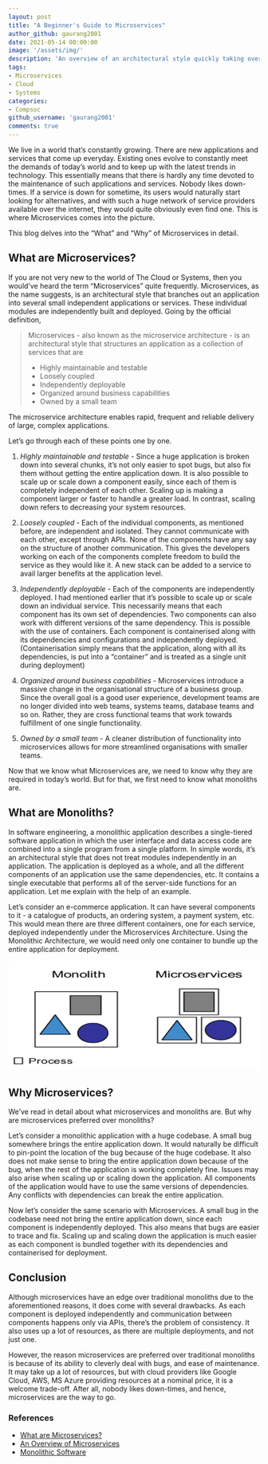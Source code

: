 ```yaml
---
layout: post
title: "A Beginner's Guide to Microservices"
author_github: gaurang2001
date: 2021-05-14 00:00:00
image: '/assets/img/'
description: 'An overview of an architectural style quickly taking over the world'
tags:
- Microservices
- Cloud
- Systems
categories:
- Compsoc
github_username: 'gaurang2001'
comments: true
---
```


We live in a world that’s constantly growing. There are new applications and services that come up everyday. Existing ones evolve to constantly meet the demands of today’s world and to keep up with the latest trends in technology. This essentially means that there is hardly any time devoted to the maintenance of such applications and services. Nobody likes down-times. If a service is down for sometime, its users would naturally start looking for alternatives, and with such a huge network of service providers available over the internet, they would quite obviously even find one. This is where Microservices comes into the picture.

This blog delves into the “What” and “Why” of Microservices in detail.

## What are Microservices?

If you are not very new to the world of The Cloud or Systems, then you would’ve heard the term “Microservices” quite frequently. Microservices, as the name suggests, is an architectural style that branches out an application into several small independent applications or services. These individual modules are independently built and deployed. Going by the official definition, 

> Microservices - also known as the microservice architecture - is an architectural style that structures an application as a collection of services that are
> - Highly maintainable and testable
> - Loosely coupled
> - Independently deployable
> - Organized around business capabilities
> - Owned by a small team

The microservice architecture enables rapid, frequent and reliable delivery of large, complex applications.

Let’s go through each of these points one by one.

1. *Highly maintainable and testable* - Since a huge application is broken down into several chunks, it’s not only easier to spot bugs, but also fix them without getting the entire application down. It is also possible to scale up or scale down a component easily, since each of them is completely independent of each other. Scaling up is making a component larger or faster to handle a greater load. In contrast, scaling down refers to decreasing your system resources.

2. *Loosely coupled* - Each of the individual components, as mentioned before, are independent and isolated. They cannot communicate with each other, except through APIs. None of the components have any say on the structure of another communication. This gives the developers working on each of the components complete freedom to build the service as they would like it. A new stack can be added to a service to avail larger benefits at the application level.

3. *Independently deployable* - Each of the components are independently deployed. I had mentioned earlier that it’s possible to scale up or scale down an individual service. This necessarily means that each component has its own set of dependencies. Two components can also work with different versions of the same dependency. This is possible with the use of containers. Each component is containerised along with its dependencies and configurations and independently deployed. (Containerisation simply means that the application, along with all its dependencies, is put into a “container” and is treated as a single unit during deployment)

4. *Organized around business capabilities* - Microservices introduce a massive change in the organisational structure of a business group. Since the overall goal is a good user experience, development teams are no longer divided into web teams, systems teams, database teams and so on. Rather, they are cross functional teams that work towards fulfillment of one single functionality.

5. *Owned by a small team* - A cleaner distribution of functionality into microservices allows for more streamlined organisations with smaller teams.

Now that we know what Microservices are, we need to know why they are required in today’s world. But for that, we first need to know what monoliths are.

## What are Monoliths?

In software engineering, a monolithic application describes a single-tiered software application in which the user interface and data access code are combined into a single program from a single platform. In simple words, it’s an architectural style that does not treat modules independently in an application. The application is deployed as a whole, and all the different components of an application use the same dependencies, etc. It contains a single executable that performs all of the server-side functions for an application. Let me explain with the help of an example.

Let’s consider an e-commerce application. It can have several components to it - a catalogue of products, an ordering system, a payment system, etc. This would mean there are three different containers, one for each service, deployed independently under the Microservices Architecture. Using the Monolithic Architecture, we would need only one container to bundle up the entire application for deployment. 

![Monoliths vs Microservices](/blog/assets/img/microservices/monolith-vs-microservices.png)

## Why Microservices?

We’ve read in detail about what microservices and monoliths are. But why are microservices preferred over monoliths?

Let’s consider a monolithic application with a huge codebase. A small bug somewhere brings the entire application down. It would naturally be difficult to pin-point the location of the bug because of the huge codebase. It also does not make sense to bring the entire application down because of the bug, when the rest of the application is working completely fine. Issues may also arise when scaling up or scaling down the application. All components of the application would have to use the same versions of dependencies. Any conflicts with dependencies can break the entire application.

Now let’s consider the same scenario with Microservices. A small bug in the codebase need not bring the entire application down, since each component is independently deployed. This also means that bugs are easier to trace and fix. Scaling up and scaling down the application is much easier as each component is bundled together with its dependencies and containerised for deployment.

## Conclusion

Although microservices have an edge over traditional monoliths due to the aforementioned reasons, it does come with several drawbacks. As each component is deployed independently and communication between components happens only via APIs, there’s the problem of consistency. It also uses up a lot of resources, as there are multiple deployments, and not just one.

However, the reason microservices are preferred over traditional monoliths is because of its ability to cleverly deal with bugs, and ease of maintenance. It may take up a lot of resources, but with cloud providers like Google Cloud, AWS, MS Azure providing resources at a nominal price, it is a welcome trade-off. After all, nobody likes down-times, and hence, microservices are the way to go.

### References

- [What are Microservices?](https://microservices.io)
- [An Overview of Microservices](https://www.tothenew.com/blog/an-overview-of-microservice-architecture-part-i/)
- [Monolithic Software](https://www.thorntech.com/2017/12/microservices-vs-monoliths-whats-right-architecture-software/)
